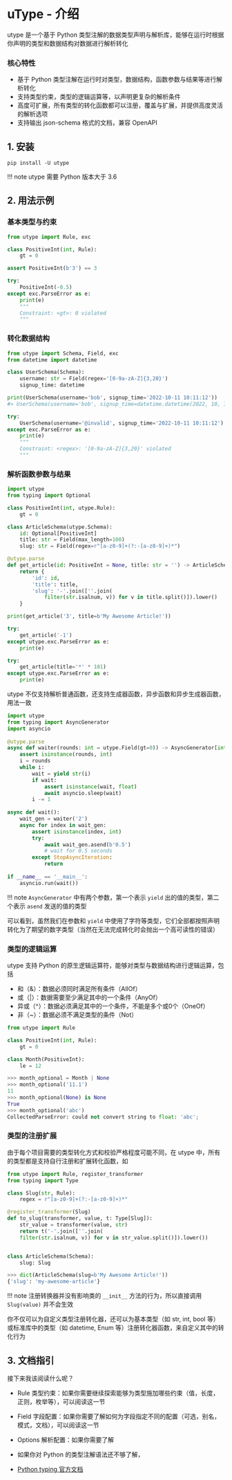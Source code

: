 # uType - 介绍

utype 是一个基于 Python 类型注解的数据类型声明与解析库，能够在运行时根据你声明的类型和数据结构对数据进行解析转化

### 核心特性
* 基于 Python 类型注解在运行时对类型，数据结构，函数参数与结果等进行解析转化
* 支持类型约束，类型的逻辑运算等，以声明更复杂的解析条件
* 高度可扩展，所有类型的转化函数都可以注册，覆盖与扩展，并提供高度灵活的解析选项
* 支持输出 json-schema 格式的文档，兼容 OpenAPI 

## 1. 安装
```shell
pip install -U utype
```

!!! note
	utype 需要 Python 版本大于 3.6


## 2. 用法示例

### 基本类型与约束
```Python
from utype import Rule, exc

class PositiveInt(int, Rule):  
    gt = 0

assert PositiveInt(b'3') == 3

try:
	PositiveInt(-0.5)
except exc.ParseError as e:
	print(e)
	"""
	Constraint: <gt>: 0 violated
	"""
``` 


### 转化数据结构

```python
from utype import Schema, Field, exc
from datetime import datetime

class UserSchema(Schema):
	username: str = Field(regex='[0-9a-zA-Z]{3,20}')
	signup_time: datetime

print(UserSchema(username='bob', signup_time='2022-10-11 10:11:12'))
#> UserSchema(username='bob', signup_time=datetime.datetime(2022, 10, 11, 10, 11, 12))

try:
	UserSchema(username='@invalid', signup_time='2022-10-11 10:11:12')
except exc.ParseError as e:
	print(e)
	"""
	Constraint: <regex>: '[0-9a-zA-Z]{3,20}' violated
	"""
```

### 解析函数参数与结果

```python
import utype
from typing import Optional

class PositiveInt(int, utype.Rule):  
    gt = 0

class ArticleSchema(utype.Schema):
	id: Optional[PositiveInt]
	title: str = Field(max_length=100)
	slug: str = Field(regex=r"[a-z0-9]+(?:-[a-z0-9]+)*")

@utype.parse
def get_article(id: PositiveInt = None, title: str = '') -> ArticleSchema:
	return {
		'id': id,
		'title': title,
		'slug': '-'.join([''.join(
			filter(str.isalnum, v)) for v in title.split()]).lower()
	}

print(get_article('3', title=b'My Awesome Article!'))

try:
	get_article('-1')
except utype.exc.ParseError as e:
	print(e)

try:
	get_article(title='*' * 101)
except utype.exc.ParseError as e:
	print(e)
```

utype 不仅支持解析普通函数，还支持生成器函数，异步函数和异步生成器函数，用法一致
```python
import utype  
from typing import AsyncGenerator  
import asyncio  
  
@utype.parse  
async def waiter(rounds: int = utype.Field(gt=0)) -> AsyncGenerator[int, float]:  
    assert isinstance(rounds, int)  
    i = rounds  
    while i:  
        wait = yield str(i)  
        if wait:  
            assert isinstance(wait, float)  
            await asyncio.sleep(wait)  
        i -= 1  
  
async def wait():  
    wait_gen = waiter('2')  
    async for index in wait_gen:  
        assert isinstance(index, int)  
        try:  
            await wait_gen.asend(b'0.5')  
            # wait for 0.5 seconds  
        except StopAsyncIteration:  
            return  
  
if __name__ == '__main__':  
    asyncio.run(wait())
```

!!! note
	`AsyncGenerator` 中有两个参数，第一个表示 `yield` 出的值的类型，第二个表示 `asend` 发送的值的类型

可以看到，虽然我们在参数和 `yield` 中使用了字符等类型，它们全部都按照声明转化为了期望的数字类型（当然在无法完成转化时会抛出一个高可读性的错误）


### 类型的逻辑运算
utype 支持 Python 的原生逻辑运算符，能够对类型与数据结构进行逻辑运算，包括

- 和（&）：数据必须同时满足所有条件（AllOf）
- 或（|）：数据需要至少满足其中的一个条件（AnyOf）
- 异或（^）：数据必须满足其中的一个条件，不能是多个或0个（OneOf）
- 非（~）：数据必须不满足类型的条件（Not）

```python
from utype import Rule

class PositiveInt(int, Rule):  
    gt = 0

class Month(PositiveInt):  
    le = 12

>>> month_optional = Month | None
>>> month_optional('11.1')
11
>>> month_optional(None) is None
True
>>> month_optional('abc')
CollectedParseError: could not convert string to float: 'abc';
```


### 类型的注册扩展

由于每个项目需要的类型转化方式和校验严格程度可能不同，在 utype 中，所有的类型都是支持自行注册和扩展转化函数，如

```python
from utype import Rule, register_transformer
from typing import Type

class Slug(str, Rule):  
    regex = r"[a-z0-9]+(?:-[a-z0-9]+)*"

@register_transformer(Slug)
def to_slug(transformer, value, t: Type[Slug]):
	str_value = transformer(value, str)
	return t('-'.join([''.join(
	filter(str.isalnum, v)) for v in str_value.split()]).lower())


class ArticleSchema(Schema):
	slug: Slug

>>> dict(ArticleSchema(slug=b'My Awesome Article!'))
{'slug': 'my-awesome-article'}
```

!!! note
	注册转换器并没有影响类的 `__init__` 方法的行为，所以直接调用 `Slug(value)` 并不会生效

你不仅可以为自定义类型注册转化器，还可以为基本类型（如 str, int, bool 等）或标准库中的类型（如 datetime, Enum 等）注册转化器函数，来自定义其中的转化行为


## 3. 文档指引

接下来我该阅读什么呢？

* Rule 类型约束：如果你需要继续探索能够为类型施加哪些约束（值，长度，正则，枚举等），可以阅读这一节
* Field 字段配置：如果你需要了解如何为字段指定不同的配置（可选，别名，模式，文档），可以阅读这一节
* Options 解析配置：如果你需要了解


* 如果你对 Python 的类型注解语法还不够了解，

* [Python typing 官方文档](https://docs.python.org/zh-cn/3/library/typing.html)